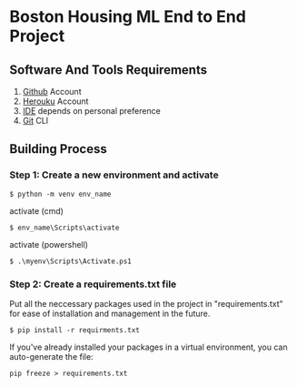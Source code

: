 # Boston Housing ML End to End Project

## Software And Tools Requirements

1. [Github](https://github.com) Account
2. [Herouku](https://heroku.com) Account
3. [IDE](https://code.visualstudio.com/) depends on personal preference
4. [Git](https://git-scm.com/downloads) CLI

## Building Process

### Step 1: Create a new environment and activate

```
$ python -m venv env_name
```

activate (cmd)

```
$ env_name\Scripts\activate
```

activate (powershell)

```
$ .\myenv\Scripts\Activate.ps1
```

### Step 2: Create a requirements.txt file

Put all the neccessary packages used in the project in "requirements.txt" for ease of installation and management in the future.

```
$ pip install -r requirments.txt
```

If you've already installed your packages in a virtual environment, you can auto-generate the file:

```
pip freeze > requirements.txt
```
